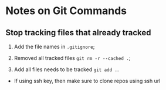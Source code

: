 # Notes on Git Commands

## Stop tracking files that already tracked

1. Add the file names in `.gitignore`;

2. Removed all tracked files `git rm -r --cached .`;

3. Add all files needs to be tracked `git add .`.

- If using ssh key, then make sure to clone repos using ssh url